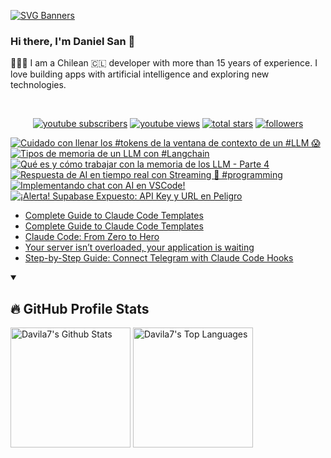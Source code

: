 [![SVG Banners](https://svg-banners.vercel.app/api?type=typeWriter&text1=Daniel%20San%20👨🏽‍💻%20|%20Serverless%20|%20Code%20GPT%20❤️&width=800&height=110)](https://github.com/Akshay090/svg-banners)

### Hi there, I'm Daniel San 👋

👨🏽‍💻 I am a Chilean 🇨🇱 developer with more than 15 years of experience. I love building apps with artificial intelligence and exploring new technologies.

<br>
<p align="center">
  <a href="https://www.youtube.com/@daniiielsan?sub_confirmation=1">
    <img alt="youtube subscribers" title="Subscribe to my YouTube channel" src="https://custom-icon-badges.demolab.com/youtube/channel/subscribers/UCNabExUbWCar1WvCGWaPNdQ?color=%23E05D44&label=SUBSCRIBE&logo=video&logoColor=white&style=for-the-badge&labelColor=CE4630"/></a>
  <a href="https://www.youtube.com/@daniiielsan?sub_confirmation=1">
    <img alt="youtube views" title="YouTube views" src="https://custom-icon-badges.demolab.com/youtube/channel/views/UCNabExUbWCar1WvCGWaPNdQ?color=%23E1AD0E&logo=video&logoColor=white&style=for-the-badge&labelColor=C79600"/></a> 
  <a href="https://github.com/davila7?tab=repositories&sort=stargazers">
    <img alt="total stars" title="Total stars on GitHub" src="https://custom-icon-badges.demolab.com/github/stars/davila7?color=55960c&style=for-the-badge&labelColor=488207&logo=star"/></a>
  <a href="https://github.com/davila7?tab=followers">
    <img alt="followers" title="Follow me on Github" src="https://custom-icon-badges.demolab.com/github/followers/davila7?color=236ad3&labelColor=1155ba&style=for-the-badge&logo=person-add&label=Follow&logoColor=white"/></a>
</p>
<!--
<details open> 
    <summary><h3>📺 Latest YouTube Videos</h3></summary> -->

<!-- BEGIN YOUTUBE-CARDS -->
[![Cuidado con llenar los #tokens de la ventana de contexto de un #LLM 😱](https://ytcards.demolab.com/?id=YYZppCuY7qw&title=Cuidado+con+llenar+los+%23tokens+de+la+ventana+de+contexto+de+un+%23LLM+%F0%9F%98%B1&lang=en&timestamp=1757445856&background_color=%230d1117&title_color=%23ffffff&stats_color=%23dedede&max_title_lines=1&width=250&border_radius=5 "Cuidado con llenar los #tokens de la ventana de contexto de un #LLM 😱")](https://www.youtube.com/shorts/YYZppCuY7qw)
[![Tipos de memoria de un LLM con #Langchain](https://ytcards.demolab.com/?id=AMK0xnMy68I&title=Tipos+de+memoria+de+un+LLM+con+%23Langchain&lang=en&timestamp=1757381410&background_color=%230d1117&title_color=%23ffffff&stats_color=%23dedede&max_title_lines=1&width=250&border_radius=5 "Tipos de memoria de un LLM con #Langchain")](https://www.youtube.com/shorts/AMK0xnMy68I)
[![Qué es y cómo trabajar con la memoria de los LLM - Parte 4](https://ytcards.demolab.com/?id=cM_CJPaD0kQ&title=Qu%C3%A9+es+y+c%C3%B3mo+trabajar+con+la+memoria+de+los+LLM+-+Parte+4&lang=en&timestamp=1757363546&background_color=%230d1117&title_color=%23ffffff&stats_color=%23dedede&max_title_lines=1&width=250&border_radius=5 "Qué es y cómo trabajar con la memoria de los LLM - Parte 4")](https://www.youtube.com/watch?v=cM_CJPaD0kQ)
[![Respuesta de AI en tiempo real con Streaming 🧐 #programming](https://ytcards.demolab.com/?id=Tsp13K2Yq-Q&title=Respuesta+de+AI+en+tiempo+real+con+Streaming+%F0%9F%A7%90+%23programming&lang=en&timestamp=1756407371&background_color=%230d1117&title_color=%23ffffff&stats_color=%23dedede&max_title_lines=1&width=250&border_radius=5 "Respuesta de AI en tiempo real con Streaming 🧐 #programming")](https://www.youtube.com/shorts/Tsp13K2Yq-Q)
[![Implementando chat con AI en VSCode!](https://ytcards.demolab.com/?id=BVNfUP_Uek4&title=Implementando+chat+con+AI+en+VSCode%21&lang=en&timestamp=1756208775&background_color=%230d1117&title_color=%23ffffff&stats_color=%23dedede&max_title_lines=1&width=250&border_radius=5 "Implementando chat con AI en VSCode!")](https://www.youtube.com/shorts/BVNfUP_Uek4)
[![¡Alerta! Supabase Expuesto: API Key y URL en Peligro](https://ytcards.demolab.com/?id=L8s03Rw0iKE&title=%C2%A1Alerta%21+Supabase+Expuesto%3A+API+Key+y+URL+en+Peligro&lang=en&timestamp=1756165139&background_color=%230d1117&title_color=%23ffffff&stats_color=%23dedede&max_title_lines=1&width=250&border_radius=5 "¡Alerta! Supabase Expuesto: API Key y URL en Peligro")](https://www.youtube.com/shorts/L8s03Rw0iKE)
<!-- END YOUTUBE-CARDS -->
<!--
</details>
 -->
 <!--
<details open> 
    <summary><h2>📝 Blog post</h2></summary>
-->
<!-- BLOG-POST-LIST:START -->
- [Complete Guide to Claude Code Templates](https://dev.to/dani_avila7/complete-guide-to-claude-code-templates-1pnp)
- [Complete Guide to Claude Code Templates](https://medium.com/latinxinai/complete-guide-to-claude-code-templates-4e53d6688b34?source=rss-3a9533f001c5------2)
- [Claude Code: From Zero to Hero](https://dev.to/dani_avila7/claude-code-from-zero-to-hero-4kcm)
- [Your server isn’t overloaded, your application is waiting](https://medium.com/@dan.avila7/your-server-isnt-overloaded-your-application-is-waiting-1383f00865d5?source=rss-3a9533f001c5------2)
- [Step-by-Step Guide: Connect Telegram with Claude Code Hooks](https://medium.com/@dan.avila7/step-by-step-guide-connect-telegram-with-claude-code-hooks-1686fadcee65?source=rss-3a9533f001c5------2)
<!-- BLOG-POST-LIST:END -->
<!--
</details>
-->

<details open> 
  <summary><h2>🔥 GitHub Profile Stats</h2></summary>
<!-- https://github.com/anuraghazra/github-readme-stats -->

  <a href="https://github.com/anuraghazra/github-readme-stats"><img alt="Davila7's Github Stats" src="https://denvercoder1-github-readme-stats.vercel.app/api/?username=davila7&show_icons=true&include_all_commits=true&count_private=true&theme=react&hide_border=true&bg_color=1F222E&title_color=F85D7F&icon_color=F8D866" height="192px"/></a>
  <a href="https://github.com/anuraghazra/github-readme-stats"><img alt="Davila7's Top Languages" src="https://github-readme-stats.vercel.app/api/top-langs/?username=davila7&langs_count=8&layout=compact&theme=react&hide_border=true&bg_color=1F222E&title_color=F85D7F&icon_color=F8D866&hide=Jupyter%20Notebook" height="192px"/></a>
  
</details>
